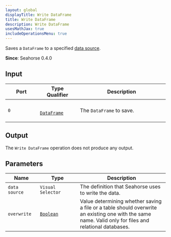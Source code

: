 ```yaml
---
layout: global
displayTitle: Write DataFrame
title: Write DataFrame
description: Write DataFrame
usesMathJax: true
includeOperationsMenu: true
---
```


Saves a `DataFrame` to a specified [data source](../_reference/data_sources.html).

**Since**: Seahorse 0.4.0

## Input

<table>
  <thead>
    <tr>
      <th style="width:20%">Port</th>
      <th style="width:25%">Type Qualifier</th>
      <th style="width:55%">Description</th>
    </tr>
  </thead>
  <tbody>
    <tr>
      <td>
        <code>0</code>
      </td>
      <td>
        <code>
        <a href="../classes/dataframe.html">DataFrame</a>
        </code>
      </td>
      <td>The <code>DataFrame</code> to save.</td>
    </tr>
  </tbody>
</table>

## Output

The `Write DataFrame` operation does not produce any output.

## Parameters

<table class="table">
  <thead>
    <tr>
      <th style="width:20%">Name</th>
      <th style="width:25%">Type</th>
      <th style="width:55%">Description</th>
    </tr>
  </thead>
  <tbody>
    <tr>
      <td>
        <code>data source</code>
      </td>
      <td>
        <code>Visual Selector</code>
      </td>
      <td>The definition that Seahorse uses to write the data.</td>
    </tr>
    <tr>
      <td>
        <code>overwrite</code>
      </td>
      <td>
        <code><a href="../parameter_types.html#boolean">Boolean</a></code>
      </td>
      <td>
        Value determining whether saving a file or a table should overwrite an existing one with the same name.
        Valid only for files and relational databases.
      </td>
    </tr>
  </tbody>
</table>
